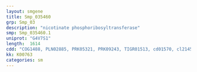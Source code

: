 ```yaml
---
layout: smgene
title: Smp_035460
grp: Smp_03
description: "nicotinate phosphoribosyltransferase"
smp: Smp_035460.1
uniprot: "G4V7S1"
length:  1614
cdd: "COG1488, PLN02885, PRK05321, PRK09243, TIGR01513, cd01570, cl21457, pfam04095"
kk: K00763
categories: sm
---
```

